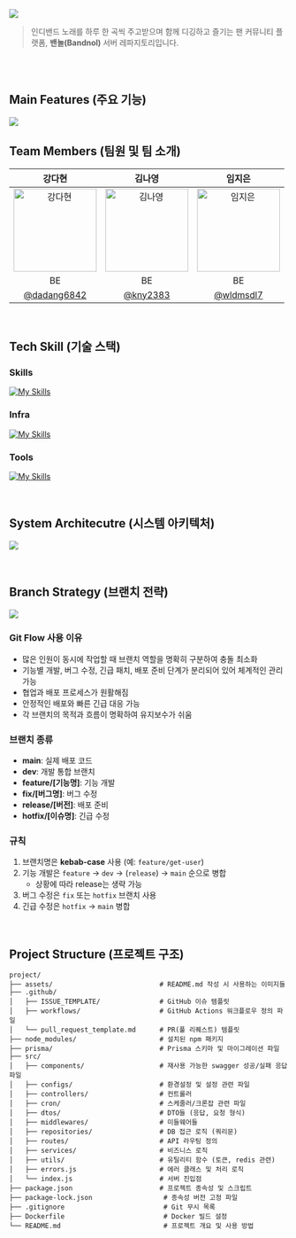 <img src = "https://bandnol-be-profile.s3.ap-northeast-2.amazonaws.com/content/Frame+561.png">

> 인디밴드 노래를 하루 한 곡씩 주고받으며 함께 디깅하고 즐기는 팬 커뮤니티 플랫폼, **밴놀(Bandnol)** 서버 레파지토리입니다.
<br>
<br>

## Main Features (주요 기능)
<img src = "https://bandnol-be-profile.s3.ap-northeast-2.amazonaws.com/content/introduction.png">

## Team Members (팀원 및 팀 소개)
| 강다현 | 김나영 | 임지은 |
|:------:|:------:|:------:|
| <img src="https://bandnol-be-profile.s3.ap-northeast-2.amazonaws.com/profile/KakaoTalk_20250529_174914622.jpg.png" alt="강다현" width="150"> | <img src="https://bandnol-be-profile.s3.ap-northeast-2.amazonaws.com/profile/44E22A8C-7406-4749-9DF1-A4A8D6E77DA4_1_102_o.jpeg" alt="김나영" width="150"> | <img src="https://bandnol-be-profile.s3.ap-northeast-2.amazonaws.com/profile/IMG_8629.jpg" alt="임지은" width="150"> |
| BE | BE | BE |
| [@dadang6842](https://github.com/dadang6842) | [@kny2383](https://github.com/kny2383) | [@wldmsdl7](https://github.com/wldmsdl7) 
<br>

## Tech Skill (기술 스택) 
### Skills
<div>

[![My Skills](https://skillicons.dev/icons?i=nodejs,js,express,postgres,prisma,redis)](https://skillicons.dev)

</div>

### Infra
<div>

[![My Skills](https://skillicons.dev/icons?i=aws,docker,githubactions)](https://skillicons.dev)
</div>

### Tools
<div>

[![My Skills](https://skillicons.dev/icons?i=github,git,notion,postman,discord,bots,figma)](https://skillicons.dev)
</div>

<br>


## System Architecutre (시스템 아키텍처)
<img src = "https://bandnol-be-profile.s3.ap-northeast-2.amazonaws.com/content/Frame+2.png"></img>

<br>

## Branch Strategy (브랜치 전략)
<img src = "https://bandnol-be-profile.s3.ap-northeast-2.amazonaws.com/content/gitflow.png">

### Git Flow 사용 이유
- 많은 인원이 동시에 작업할 때 브랜치 역할을 명확히 구분하여 충돌 최소화  
- 기능별 개발, 버그 수정, 긴급 패치, 배포 준비 단계가 분리되어 있어 체계적인 관리 가능  
- 협업과 배포 프로세스가 원활해짐  
- 안정적인 배포와 빠른 긴급 대응 가능  
- 각 브랜치의 목적과 흐름이 명확하여 유지보수가 쉬움  

### 브랜치 종류
- **main**: 실제 배포 코드  
- **dev**: 개발 통합 브랜치  
- **feature/[기능명]**: 기능 개발  
- **fix/[버그명]**: 버그 수정  
- **release/[버전]**: 배포 준비  
- **hotfix/[이슈명]**: 긴급 수정  

### 규칙
1. 브랜치명은 **kebab-case** 사용 (예: `feature/get-user`)  
2. 기능 개발은 `feature` → `dev` → (`release`) → `main` 순으로 병합
    - 상황에 따라 release는 생략 가능
3. 버그 수정은 `fix` 또는 `hotfix` 브랜치 사용  
4. 긴급 수정은 `hotfix` → `main` 병합  

<br>



## Project Structure (프로젝트 구조)
```plaintext
project/
├── assets/                           # README.md 작성 시 사용하는 이미지들
├── .github/
│   ├── ISSUE_TEMPLATE/               # GitHub 이슈 템플릿
│   ├── workflows/                    # GitHub Actions 워크플로우 정의 파일
│   └── pull_request_template.md      # PR(풀 리퀘스트) 템플릿
├── node_modules/                     # 설치된 npm 패키지
├── prisma/                           # Prisma 스키마 및 마이그레이션 파일
├── src/
│   ├── components/                   # 재사용 가능한 swagger 성공/실패 응답 파일
│   ├── configs/                      # 환경설정 및 설정 관련 파일
│   ├── controllers/                  # 컨트롤러
│   ├── cron/                         # 스케줄러/크론잡 관련 파일
│   ├── dtos/                         # DTO들 (응답, 요청 형식)
│   ├── middlewares/                  # 미들웨어들
│   ├── repositories/                 # DB 접근 로직 (쿼리문)
│   ├── routes/                       # API 라우팅 정의
│   ├── services/                     # 비즈니스 로직
│   ├── utils/                        # 유틸리티 함수 (토큰, redis 관련)
│   ├── errors.js                     # 에러 클래스 및 처리 로직
│   └── index.js                      # 서버 진입점
├── package.json                      # 프로젝트 종속성 및 스크립트
├── package-lock.json                  # 종속성 버전 고정 파일
├── .gitignore                         # Git 무시 목록
├── Dockerfile                         # Docker 빌드 설정
└── README.md                          # 프로젝트 개요 및 사용 방법
```


